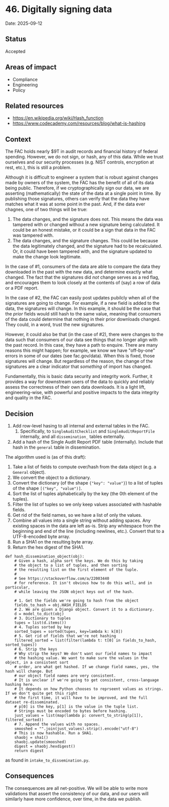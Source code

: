 # 46. Digitally signing data

Date: 2025-09-12

## Status

Accepted

## Areas of impact

*   Compliance
*   Engineering
*   Policy

## Related resources

* https://en.wikipedia.org/wiki/Hash_function
* https://www.codecademy.com/resources/blog/what-is-hashing

## Context

The FAC holds nearly $9T in audit records and financial history of federal spending. However, we do not sign, or hash, any of this data. While we trust ourselves and our security processes (e.g. NIST controls, encryption at rest, etc.), this is still a problem.

Although it is difficult to engineer a system that is robust against changes made by owners of the system, the FAC has the benefit of all of its data being public. Therefore, if we cryptographically sign our data, we are asserting (mathematically) the state of the data at a single point in time. By publishing those signatures, others can verify that the data they have matches what it was at some point in the past. And, if the data ever chagnes, one of two things will be true:

1. The data changes, and the signature does not. This means the data was tampered with or changed without a new signature being calculated. It could be an honest mistake, or it could be a sign that data in the FAC was tampered with. 
2. The data changes, and the signature changes. This could be because the data legitimately changed, and the signature had to be recalculated. Or, it could have been tampered with, and the signature updated to make the change look legitimate.

In the case of #1, consumers of the data are able to compare the data they downloaded in the past with the new data, and determine exactly what changed. The fact that the signatures did *not* change serves as a red flag, and encourages them to look closely at the contents of (say) a row of data or a PDF report.

In the case of #2, the FAC can easily post updates pubilcly when all of the signatures are going to change. For example, if a new field is added to the data, the signatures will change. In this example, it should be the case that the *prior* fields would still hash to the same value, meaning that consumers of the data could determine that nothing in their prior downloads changed. They could, in a word, trust the new signatures.

However, it could also be that (in the case of #2), there were changes to the data such that consumers of our data see things that no longer align with the past record. In this case, they have a path to enquire. There are many reasons this might happen; for example, we know we have "off-by-one" errors in some of our dates (see fac.gov/data). When this is fixed, those signatures will change. But regardless of the reason, the change of the signatures are a clear indicator that *something* of import has changed.

Fundamentally, this is basic data security and integrity work. Further, it provides a way for downstream users of the data to quickly and reliably assess the correctness of their own data downloads. It is a light lift, engineering-wise, with powerful and positive impacts to the data integrity and quality in the FAC. 

## Decision

1. Add row-level hasing to all internal and external tables in the FAC.
   1. Specifically, to `SingleAuditChecklist` and `SingleAuditReportFile` internally, and all `dissemination_` tables externally.
2. Add a hash of the Single Audit Report PDF table (internally). Include that hash in the `general` table in dissemination. 

The algorithm used is (as of this draft):

1. Take a list of fields to compute over/hash from the data object (e.g. a `General` object).
2. We convert the object to a dictionary.
4. Convert the dictionary (of the shape `{"key": "value"}`) to a list of tuples of the shape `[("key", "value")]`.
5. Sort the list of tuples alphabetically by the key (the 0th element of the tuples).
6. Filter the list of tuples so we only keep values associated with hashable fields.
7. Get rid of the field names, so we have a list of only the values.
8. Combine all values into a single string without adding spaces. Any existing spaces in the data are left as-is. Strip any whitespace from the beginning and end of the line (including newlines, etc.). Convert that to a UTF-8-encoded byte array.
9. Run a SHA1 on the resulting byte array.
10. Return the hex digest of the SHA1.

```
def hash_dissemination_object(obj):
    # Given a hash, alpha sort the keys. We do this by taking
    # the object to a list of tuples, and then sorting
    # the resulting list on the first element of the tuple.
    #
    # See https://stackoverflow.com/a/22003440
    # for reference. It isn't obvious how to do this well, and in particular,
    # while leaving the JSON object keys out of the hash.

    # 1. Get the fields we're going to hash from the object
    fields_to_hash = obj.HASH_FIELDS
    # 2. We are given a Django object. Convert it to a dictionary.
    d = model_to_dict(obj)
    # 3. Dictionary to tuples
    tupes = list(d.items())
    # 4. Tuples sorted by key
    sorted_tupes = sorted(tupes, key=lambda k: k[0])
    # 5. Get rid of fields that we're not hashing
    filtered_sorted = list(filter(lambda t: t[0] in fields_to_hash, sorted_tupes))
    # 6. Strip the keys
    # Why strip the keys? We don't want our field names to impact
    # the hashing value. We want to make sure the values in the object, in a consistent sort
    # order, are what get hashed. If we change field names, yes, the hash will change. But
    # our object field names are very consistent.
    # It is unclear if we're going to get consistent, cross-language hashing here.
    # It depends on how Python chooses to reprseent values as strings. If we don't quite get this right
    # the first time, it will have to be improved, and the full dataset re-disseminated.
    # p[0] is the key, p[1] is the value in the tuple list.
    # Strings must be encoded to bytes before hashing.
    just_values = list(map(lambda p: convert_to_string(p[1]), filtered_sorted))
    # 7. Append the values with no spaces.
    smooshed = "".join(just_values).strip().encode("utf-8")
    # This is now hashable. Run a SHA1.
    shaobj = sha1()
    shaobj.update(smooshed)
    digest = shaobj.hexdigest()
    return digest
```

as found in `intake_to_dissemination.py`. 

## Consequences

The consequences are all net-positive. We will be able to write more validations that assert the consistency of our data, and our users will similarly have more confidence, over time, in the data we publish. 
